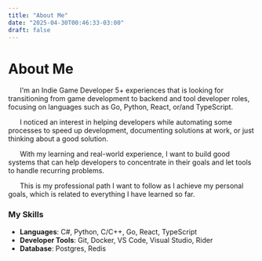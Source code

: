 ```yaml
---
title: "About Me"
date: "2025-04-30T00:46:33-03:00"
draft: false
---
```


# About Me

&nbsp;&nbsp;&nbsp;&nbsp;&nbsp;&nbsp;I'm an Indie Game Developer 5+ experiences that is looking for transitioning from game development to backend and tool developer roles, focusing on languages such as Go, Python, React, or/and TypeScript.

&nbsp;&nbsp;&nbsp;&nbsp;&nbsp;&nbsp;I noticed an interest in helping developers while automating some processes to speed up development, documenting solutions at work, or just thinking about a good solution.

&nbsp;&nbsp;&nbsp;&nbsp;&nbsp;&nbsp;With my learning and real-world experience, I want to build good systems that can help developers to concentrate in their goals and let tools to handle recurring problems.

&nbsp;&nbsp;&nbsp;&nbsp;&nbsp;&nbsp;This is my professional path I want to follow as I achieve my personal goals, which is related to everything I have learned so far.

### My Skills

- **Languages**: C#, Python, C/C++, Go, React, TypeScript
- **Developer Tools**: Git, Docker, VS Code, Visual Studio, Rider
- **Database**: Postgres, Redis
